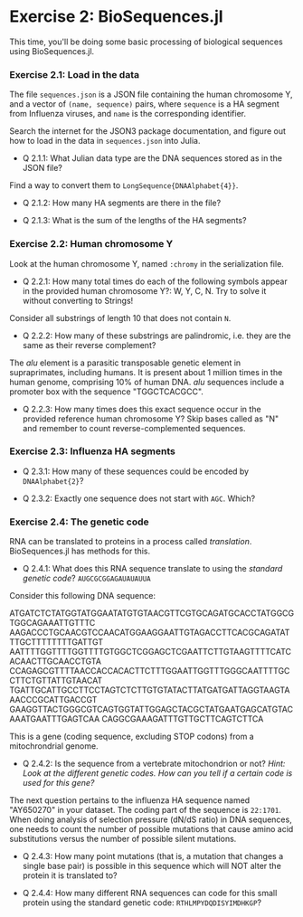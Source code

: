 # Exercise 2: BioSequences.jl
This time, you'll be doing some basic processing of biological sequences using BioSequences.jl.

### Exercise 2.1: Load in the data
The file `sequences.json` is a JSON file containing the human chromosome Y, and a vector of `(name, sequence)` pairs, where `sequence` is a HA segment from Influenza viruses, and `name` is the corresponding identifier.

Search the internet for the JSON3 package documentation, and figure out how to load in the data in `sequences.json` into Julia.

* Q 2.1.1: What Julian data type are the DNA sequences stored as in the JSON file?

Find a way to convert them to `LongSequence{DNAAlphabet{4}}`.

* Q 2.1.2: How many HA segments are there in the file?

* Q 2.1.3: What is the sum of the lengths of the HA segments?

### Exercise 2.2: Human chromosome Y
Look at the human chromosome Y, named `:chromy` in the serialization file.

* Q 2.2.1: How many total times do each of the following symbols appear in the provided human chromosome Y?: W, Y, C, N.
Try to solve it without converting to Strings!

Consider all substrings of length 10 that does not contain `N`.

* Q 2.2.2: How many of these substrings are palindromic, i.e. they are the same as their reverse complement?

The _alu_ element is a parasitic transposable genetic element in supraprimates, including humans. 
It is present about 1 million times in the human genome, comprising 10% of human DNA.
_alu_ sequences include a promoter box with the sequence "TGGCTCACGCC".

* Q 2.2.3: How many times does this exact sequence occur in the provided reference human chromosome Y?
Skip bases called as "N" and remember to count reverse-complemented sequences.

### Exercise 2.3: Influenza HA segments
* Q 2.3.1: How many of these sequences could be encoded by `DNAAlphabet{2}`?

* Q 2.3.2: Exactly one sequence does not start with `AGC`. Which?

### Exercise 2.4: The genetic code
RNA can be translated to proteins in a process called _translation_. BioSequences.jl has methods for this.

* Q 2.4.1: What does this RNA sequence translate to using the _standard genetic code_? `AUGCGCGGAGAUAUAUUA`

Consider this following DNA sequence:

ATGATCTCTATGGTATGGAATATGTGTAACGTTCGTGCAGATGCACCTATGGCGTGGCAGAAATTGTTTC
AAGACCCTGCAACGTCCAACATGGAAGGAATTGTAGACCTTCACGCAGATATTTGCTTTTTTTTGATTGT
AATTTTGGTTTTGGTTTTGTGGCTCGGAGCTCGAATTCTTGTAAGTTTTCATCACAACTTGCAACCTGTA
CCAGAGCGTTTTAACCACCACACTTCTTTGGAATTGGTTTGGGCAATTTTGCCTTCTGTTATTGTAACAT
TGATTGCATTGCCTTCCTAGTCTCTTGTGTATACTTATGATGATTAGGTAAGTAAACCCGCATTGACCGT
GAAGGTTACTGGGCGTCAGTGGTATTGGAGCTACGCTATGAATGAGCATGTACAAATGAATTTGAGTCAA
CAGGCGAAAGATTTGTTGCTTCAGTCTTCA

This is a gene (coding sequence, excluding STOP codons) from a mitochrondrial genome.

* Q 2.4.2: Is the sequence from a vertebrate mitochondrion or not?
_Hint: Look at the different genetic codes. How can you tell if a certain code is used for this gene?_

The next question pertains to the influenza HA sequence named "AY650270" in your dataset. The coding part of the sequence is `22:1701`.
When doing analysis of selection pressure (dN/dS ratio) in DNA sequences, one needs to count the number of possible mutations that cause amino acid substitutions versus the number of possible silent mutations.

* Q 2.4.3: How many point mutations (that is, a mutation that changes a single base pair) is possible in this sequence which will NOT alter the protein it is translated to?

* Q 2.4.4: How many different RNA sequences can code for this small protein using the standard genetic code: `RTHLMPYDQDISYIMDHKGP`?

